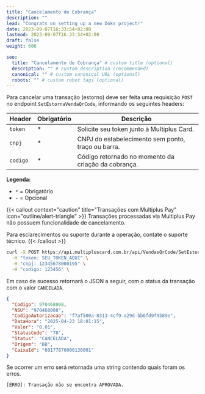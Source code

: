 ```yaml
---
title: "Cancelamento de Cobrança"
description: ""
lead: "Congrats on setting up a new Doks project!"
date: 2023-09-07T16:33:54+02:00
lastmod: 2023-09-07T16:33:54+02:00
draft: false
weight: 606

seo:
  title: "Cancelamento de Cobrança" # custom title (optional)
  description: "" # custom description (recommended)
  canonical: "" # custom canonical URL (optional)
  robots: "" # custom robot tags (optional)
---
```


Para cancelar uma transação (estorno) deve ser feita uma requisição `POST` no endpoint `SetEstornaVendaQrCode`, informando os seguintes headers:

| Header        | Obrigatório | Descrição                                                                                     |
|---------------|-------------|-----------------------------------------------------------------------------------------------|
| `token`       | *           | Solicite seu token junto à Multiplus Card.                                                    |
| `cnpj`        | *           | CNPJ do estabelecimento sem ponto, traço ou barra.                                            |
| `codigo`      | *           | Código retornado no momento da criação da cobrança.                                           |

**Legenda:**
- `*` = Obrigatório
- `-` = Opcional

{{< callout context="caution" title="Transações com Multiplus Pay" icon="outline/alert-triangle" >}}
Transações processadas via Multiplus Pay não possuem funcionalidade de cancelamento.

Para esclarecimentos ou suporte durante a operação, contate o suporte técnico.
{{< /callout >}}

```bash {title="Exemplo de Remoção de Cobrança"}
curl -X POST https://api.multipluscard.com.br/api/VendasQrCode/SetEstornaVendaQrCode \
  -H "token: SEU_TOKEN_AQUI" \
  -H "cnpj: 12345678000195" \
  -H "codigo: 123456" \
```

Em caso de sucesso retornará o JSON a seguir, com o status da transação com o valor `CANCELADA`.

```json {title="Exemplo de Retorno - Sucesso"}
{
  "Codigo": 970468008,
  "NSU": "970468008",
  "CodigoAutorizacao": "f7af500a-0313-4cf9-a29d-bb6fd9f9589e",
  "DataHora": "2025-04-23 18:01:15",
  "Valor": "0,01",
  "StatusCode": "78",
  "Status": "CANCELADA",
  "Origem": "BB",
  "CaixaId": "60177876000130001"
}
```

Se ocorrer um erro será retornada uma string contendo quais foram os erros.

```txt {title="Exemplo de Retorno - Erro"}
[ERRO]: Transação não se encontra APROVADA.
```
